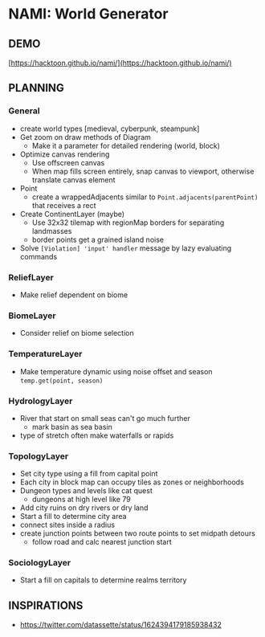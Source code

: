 # NAMI: World Generator

## DEMO

[https://hacktoon.github.io/nami/](https://hacktoon.github.io/nami/)


## PLANNING

### General
- create world types [medieval, cyberpunk, steampunk]
- Get zoom on draw methods of Diagram
	- Make it a parameter for detailed rendering (world, block)
- Optimize canvas rendering
	- Use offscreen canvas
	- When map fills screen entirely, snap canvas to viewport,
    	otherwise translate canvas element
- Point
  - create a wrappedAdjacents similar to `Point.adjacents(parentPoint)` that receives a rect
- Create ContinentLayer (maybe)
  - Use 32x32 tilemap with regionMap borders for separating landmasses
  - border points get a grained island noise
- Solve `[Violation] 'input' handler` message by lazy evaluating commands

### ReliefLayer
- Make relief dependent on biome

### BiomeLayer
- Consider relief on biome selection

### TemperatureLayer
- Make temperature dynamic using noise offset and season `temp.get(point, season)`

### HydrologyLayer
- River that start on small seas can't go much further
  - mark basin as sea basin
- type of stretch often make waterfalls or rapids

### TopologyLayer
- Set city type using a fill from capital point
- Each city in block map can occupy tiles as zones or neighborhoods
- Dungeon types and levels like cat quest
  - dungeons at high level like 79
- Add city ruins on dry rivers or dry land
- Start a fill to determine city area
- connect sites inside a radius
- create junction points between two route points to set midpath detours
  - follow road and calc nearest junction start

### SociologyLayer
- Start a fill on capitals to determine realms territory


## INSPIRATIONS
- https://twitter.com/datassette/status/1624394179185938432

